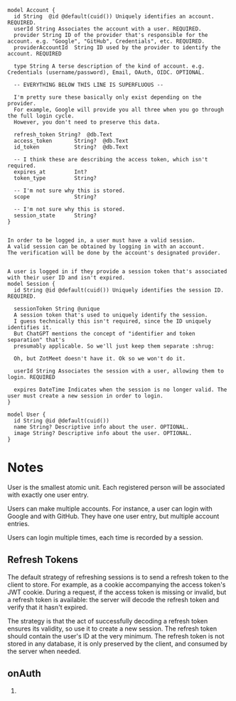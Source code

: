 ```prisma
model Account {
  id String  @id @default(cuid()) Uniquely identifies an account. REQUIRED.
  userId String Associates the account with a user. REQUIRED.
  provider String ID of the provider that's responsible for the account. e.g. "Google", "GitHub", Credentials", etc. REQUIRED.
  providerAccountId  String ID used by the provider to identify the account. REQUIRED

  type String A terse description of the kind of account. e.g. Credentials (username/password), Email, OAuth, OIDC. OPTIONAL.

  -- EVERYTHING BELOW THIS LINE IS SUPERFLUOUS --

  I'm pretty sure these basically only exist depending on the provider.
  For example, Google will provide you all three when you go through the full login cycle.
  However, you don't need to preserve this data.

  refresh_token String?  @db.Text
  access_token       String?  @db.Text
  id_token           String?  @db.Text

  -- I think these are describing the access token, which isn't required.
  expires_at         Int?
  token_type         String?

  -- I'm not sure why this is stored.
  scope              String?

  -- I'm not sure why this is stored.
  session_state      String?
}


In order to be logged in, a user must have a valid session.
A valid session can be obtained by logging in with an account.
The verification will be done by the account's designated provider.


A user is logged in if they provide a session token that's associated with their user ID and isn't expired.
model Session {
  id String @id @default(cuid()) Uniquely identifies the session ID. REQUIRED.

  sessionToken String @unique
  A session token that's used to uniquely identify the session.
  I guess technically this isn't required, since the ID uniquely identifies it.
  But ChatGPT mentions the concept of "identifier and token separation" that's
  presumably applicable. So we'll just keep them separate :shrug:

  Oh, but ZotMeet doesn't have it. Ok so we won't do it.

  userId String Associates the session with a user, allowing them to login. REQUIRED

  expires DateTime Indicates when the session is no longer valid. The user must create a new session in order to login.
}

model User {
  id String @id @default(cuid())
  name String? Descriptive info about the user. OPTIONAL.
  image String? Descriptive info about the user. OPTIONAL.
}
```

# Notes
User is the smallest atomic unit.
Each registered person will be associated with exactly one user entry.

Users can make multiple accounts.
For instance, a user can login with Google and with GitHub.
They have one user entry, but multiple account entries.

Users can login multiple times, each time is recorded by a session.


## Refresh Tokens
The default strategy of refreshing sessions is to send a refresh token to the client to store.
For example, as a cookie accompanying the access token's JWT cookie.
During a request, if the access token is missing or invalid, but a refresh token is available:
the server will decode the refresh token and verify that it hasn't expired.

The strategy is that the act of successfully decoding a refresh token
ensures its validity, so use it to create a new session.
The refresh token should contain the user's ID at the very minimum.
The refresh token is not stored in any database, it is only preserved by the client,
and consumed by the server when needed.

## onAuth
1.

